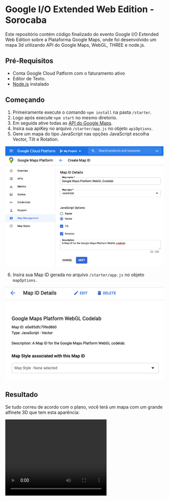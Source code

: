 # Google I/O Extended Web Edition - Sorocaba

Este repositório contém código finalizado do evento Google I/O Extended Web Edition sobre a Plataforma Google Maps, onde foi desenvolvido um mapa 3d utilizando API do Google Maps, WebGL, THREE e node.js.

## Pré-Requisitos
- Conta Google Cloud Patform com o faturamento ativo
- Editor de Texto.
- [Node.js] instalado

## Começando
1. Primeiramente execute o comando `npm install` na pasta `/starter`.
2. Logo após execute `npm start` no mesmo diretorio.
3. Em seguida ative todas as [API do Google Maps].
4. Insira sua apiKey no arquivo `/starter/app.js` no objeto `apiOptions`.
5. Gere um mapa do tipo JavaScript nas opções JavaScript escolha Vector, Tilt e Rotation.

<img src="/img/mapid_gen.png" alt="Gerando Mapa" width="500">

6. Insira sua Map ID gerada no arquivo `/starter/app.js` no objeto `mapOptions`.

<img src="/img/map_details.png" alt="Gerando Mapa" width="500">

## Resultado
Se tudo correu de acordo com o plano, você terá um mapa com um grande alfinete 3D que tem esta aparência:

<video width="320" height="240" controls>
  <source src="/img/resultado_map.mp4" type="video/mp4">
</video>

[Node.js]: https://nodejs.org/pt-br/
[API do Google Maps]: https://developers.google.com/maps/gmp-get-started#enable-api-sdk